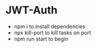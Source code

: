 # JWT-Auth
- npm i to install dependencies
- npx kill-port to kill tasks on port
- npm run start to begin

